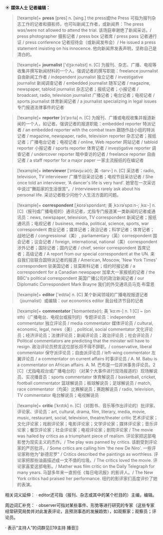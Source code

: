 ☀ <span class="category">**媒体人士 记者编辑：**</span>
>[!example]+ <span class="vocabulary">**press**</span> [pres] 
> <span class="definition">n. [sing.] the press或the Press 可指为报刊杂志工作的记者和摄影师，也可叫新闻工作者，或新闻界：</span>The press was/were not allowed to attend the trial. 该场庭审谢绝了新闻采访。/ press photographer 摄影记者 / press box 记者席 / press pass 记者通行证 / press conference 记者招待会（或新闻发布会）/ He issued a press statement insisting on his innocence. 他向新闻界发表声明，坚称自己是清白的。

>[!example]+ <span class="vocabulary">**journalist**</span> ['dӡə:nəlɪst] 
> <span class="definition">n. [C] 为报刊、杂志、广播、电视等收集并撰写新闻材料的一个人。强调记者的撰写职能：</span>freelance journalist 自由新闻工作者 / independent journalist 独立记者 / investigative journalist 新闻调查记者 / embedded journalist 随军记者 / magazine, newspaper, tabloid journalist 杂志记者；报纸记者；小报记者 / broadcast, radio, television journalist 广播记者；电台记者；电视记者 / sports journalist 体育新闻记者 / a journalist specializing in legal issues 专门报道法律事件的记者

>[!example]+ <span class="vocabulary">**reporter**</span> [rɪ'pɔ:tə] 
> <span class="definition">n. [C] 为报刊、广播或电视收集并报道新闻的一个人，如记者。强调记者的报道职能：</span>embedded reporter 特派记者 / an embedded reporter with the combat team 跟随作战小组的特派记者 / magazine, newspaper, radio, television reporter 杂志记者；报纸记者；广播电台记者；电视记者 / online, Web reporter 网站记者 / tabloid reporter 小报记者 / sports reporter 体育记者 / investigative reporter 调查记者 / undercover reporter 暗中查访的记者 / freelance reporter 自由记者 / a staff reporter for a major paper 一家主流报纸的在编记者
                      
>[!example]+ <span class="vocabulary">**interviewer**</span> [ˈɪntəvju:ə(r); 美 -tərv-]
> <span class="definition">n. [C] 采访者：</span>radio, television, TV interviewer 广播节目采访记者；电视节目采访记者 / She once told an interviewer, 'A dancer's life is very hard'. 她曾在一次采访中说过"舞蹈家的生活很苦"。/ Interviewers rarely ask about his personal life. 采访记者极少问他个人生活方面的问题。

>[!example]+ <span class="vocabulary">**correspondent**</span> [ˌkɒrəˈspɒndənt; 美 ˌkɔ:rəˈspɑ:n-; ˌkɑ:-]
> <span class="definition">n. [C]（报刊或广播电视的）通讯记者，尤指专门报道某一类新闻的记者或通讯员：</span>news, newspaper, television, TV correspondent 新闻记者；报纸通讯员；电视记者 / business, media, political, science, sports, war correspondent 商业记者；媒体记者；政治记者；科学记者；体育记者；战地记者 / congressional（美）, parliamentary（英）correspondent 国会记者；议会记者 / foreign, international, national（美）correspondent 涉外记者；国际记者；国内记者 / chief, senior correspondent 首席记者；高级记者 / A report from our special correspondent at the UN. 来自我们驻联合国特派记者的报道 / American, Moscow, 'New York Times' correspondent 驻美国记者；驻莫斯科记者；纽约时报记者 / a correspondent for a Canadian newspaper 加拿大一家报纸的记者 / the BBC's political correspondent 英国广播公司的政治新闻记者 / our Diplomatic Correspondent Mark Brayne 我们的外交通讯员马克·布雷恩

>[!example]+ <span class="vocabulary">**editor**</span> ['edɪtə] 
> <span class="definition">n. [C] 某个新闻领域的广播电视报道记者（journalist）或编辑：</span>our economics editor 我台经济节目的记者
           
>[!example]+ <span class="vocabulary">**commentator**</span> [ˈkɒmənteɪtə(r); 美 ˈkɑ:m-]
> <span class="definition">n. 1 [C] ~ (on sth)（广播电台、电视台或报刊的）专题评论员：</span>independent commentator 独立评论员 / media commentator 媒体评论员 / cultural, economic, legal, news（美）, political, social commentator 文化评论员；经济评论员；法律评论员；新闻评论员；政治评论员；社会评论员 / Political commentators are predicting that the minister will have to resign. 政治评论员预言这位部长将不得不辞职。/ conservative, liberal commentator 保守派评论员；自由派评论员 / left-wing commentator 左翼评论员 / a commentator on current affairs 时事评论员 / A. M. Babu is a commentator on African affairs. A. M. 巴布是一位非洲事务评论员。<span class="definition">2 [C]（尤指电视台或广播电台的）（对某个大事件进行现场报道的）现场解说员、实况播音员：</span>sports commentator 体育解说员 / basketball, cricket, football commentator 篮球解说员；板球解说员；足球解说员 / match, race commentator（均英）比赛解说员；赛跑解说员 / radio, television, TV commentator 电台解说员；电视解说员
           
>[!example]+ <span class="vocabulary">**critic**</span> [ˈkrɪtɪk]
> <span class="definition">n. [C]（对图书、音乐等作出评论的）批评家、评论家、评论员：</span>art, cultural, drama, film, literary, media, movie, music, restaurant, social, television, theatre/theater critic 艺术评论家；文化评论家；戏剧评论家；电影评论家；文学评论家；媒体评论家；音乐评论家；餐饮评论家；社会评论家；电视评论家；剧院评论家 / The movie was hailed by critics as a triumphant piece of realism. 评论家把这部电影誉为现实主义的杰作。/ The play was panned by critics. 该剧受到评论家的严厉批评。/ Some critics are calling him 'the new De Niro'. 一些评论家称他为"新德尼罗" / Critics described the paintings as worthless. 评论家把那些油画描述成一文不值的垃圾。/ The critics loved the movie. 评论家喜爱这部电影。/ Mather was film critic on the Daily Telegraph for many years. 马瑟多年来一直担任《每日电讯报》的影评人。/ The New York critics had praised her performance. 纽约的影评家们高度评价了她的表演。

相关词义延伸：
· editor还可指（报刊、杂志或其中的某个栏目的）主编，编辑。

周边词汇补充：
· observer可指对某些事件、形势等进行研究的专家（这些专家经常研究局势并对此发表评论，且预测事态的发展趋势），如观察家；观察员；评论员。

· 表示“主持人”的词群见[[19主持 播音]]
